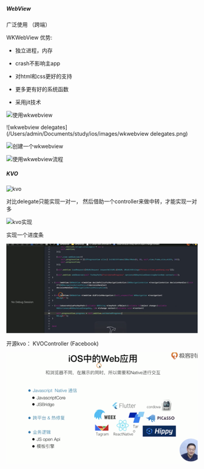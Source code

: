 ##### WebView 

广泛使用 （跨端）

WKWebView 优势: 

- 独立进程，内存

- crash不影响主app

- 对html和css更好的支持

- 更多更有好的系统函数

- 采用jit技术

![使用wkwebview](/Users/admin/Documents/study/ios/images/使用wkwebview.png)

![wkwebview delegates](/Users/admin/Documents/study/ios/images/wkwebview delegates.png)

![创建一个wkwebview](/Users/admin/Documents/study/ios/images/创建一个wkwebview.png)

![使用wkwebview流程](/Users/admin/Documents/study/ios/images/使用wkwebview流程.png)

##### KVO

![kvo](/Users/admin/Documents/study/ios/images/kvo.png)

对比delegate只能实现一对一， 然后借助一个controller来做中转，才能实现一对多

![kvo实现](/Users/admin/Documents/study/ios/images/kvo实现.png)

实现一个进度条

![进度条](./images/进度条.png)

开源kvo： KVOController (Facebook)

![进度条](./images/ios重的web应用.png)




